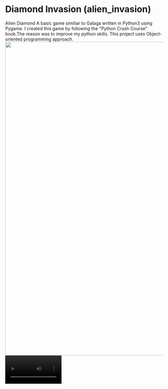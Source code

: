 # Diamond Invasion (alien_invasion)

Alien Diamond A basic game similiar to Galaga written in Python3 using Pygame. 
I created this game by following the "Python Crash Course" book.The reason was to improve my python skills. 
This project uses Object-oriented programming approach.
<img src="https://github.com/goswami-rahul/alien-invasion-game/blob/master/assets/demo.gif" width=1000>
<video src='your URL here' width=180/>
